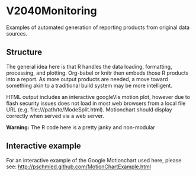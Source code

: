 V2040Monitoring
===================
Examples of automated generation of reporting products from original data sources.

Structure
---------
The general idea here is that R handles the data loading, formatting, processing, and plotting. Org-babel or knitr then embeds those R products into a report. As more output products are needed, a move toward something akin to a traditional build system may be more intelligent.

HTML output includes an interactive googleVis motion plot, however due to flash security issues does not load in most web browsers from a local file URL (e.g. file:///path/to/ModeSplit.html). Motionchart should display correctly when served via a web server.

**Warning:** The R code here is a pretty janky and non-modular


Interactive example
-------------------
For an interactive example of the Google Motionchart used here, please see:
http://pschmied.github.com/MotionChartExample.html
